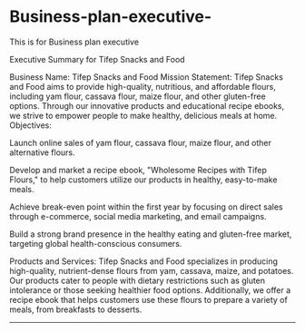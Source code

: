 # Business-plan-executive-
This is for Business plan executive 

Executive Summary for Tifep Snacks and Food

Business Name: Tifep Snacks and Food
Mission Statement: Tifep Snacks and Food aims to provide high-quality, nutritious, and affordable flours, including yam flour, cassava flour, maize flour, and other gluten-free options. Through our innovative products and educational recipe ebooks, we strive to empower people to make healthy, delicious meals at home.
Objectives:

Launch online sales of yam flour, cassava flour, maize flour, and other alternative flours.

Develop and market a recipe ebook, "Wholesome Recipes with Tifep Flours," to help customers utilize our products in healthy, easy-to-make meals.

Achieve break-even point within the first year by focusing on direct sales through e-commerce, social media marketing, and email campaigns.

Build a strong brand presence in the healthy eating and gluten-free market, targeting global health-conscious consumers.


Products and Services:
Tifep Snacks and Food specializes in producing high-quality, nutrient-dense flours from yam, cassava, maize, and potatoes. Our products cater to people with dietary restrictions such as gluten intolerance or those seeking healthier food options. Additionally, we offer a recipe ebook that helps customers use these flours to prepare a variety of meals, from breakfasts to desserts.


---

 

